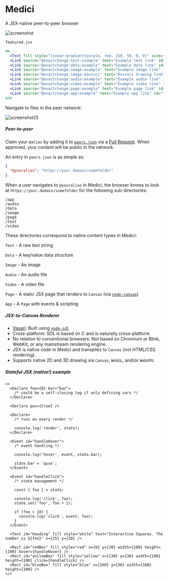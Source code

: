 # Medici
A JSX-native peer-to-peer browser

![screenshot](https://github.com/bennyschmidt/medici/assets/45407493/d148be80-5048-4832-b63a-48d478a72ce3)

`featured.jsx`

```jsx
<>
  <Text fill style="linear-gradient(purple, red, 150, 50, 0, 0)" size={26} text="Featured files" x={8} y={36} />
  <Link source="@exactchange:text:example" text="Example text link" id="link1" x={0} y={50} width={200} height={24} />
  <Link source="@exactchange:data:example" text="Example data link" id="link2" x={0} y={74} width={200} height={24} />
  <Link source="@exactchange:image:example" text="Example image link" id="link3" x={0} y={98} width={200} height={24} />
  <Link source="@exactchange:image:davinci" text="Davinci drawing link" id="link4" x={0} y={122} width={200} height={24} />
  <Link source="@exactchange:audio:example" text="Example audio link" id="link5" x={0} y={146} width={200} height={24} />
  <Link source="@exactchange:video:example" text="Example video link" id="link6" x={0} y={170} width={200} height={24} />
  <Link source="@exactchange:page:example" text="Example page link" id="link7" x={0} y={194} width={200} height={24} />
  <Link source="@exactchange:app:example" text="Example app link" id="link8" x={0} y={218} width={200} height={24} />
</>
```

Navigate to files in the peer network:

![screenshot(1)](https://github.com/bennyschmidt/medici/assets/45407493/bb418f52-41f0-4eff-9e64-3c4b1430e9f2)

##### Peer-to-peer

Claim your `@alias` by adding it to [`peers.json`](https://github.com/bennyschmidt/medici/blob/master/peers.json) via a [Pull Request](https://github.com/bennyschmidt/medici/pulls). When approved, your content will be public in the network.

An entry in `peers.json` is as simple as:

```json
{
  "@youralias": "https://your.domain/somefolder"
}
```

When a user navigates to `@youralias` in Medici, the browser knows to look at `https://your.domain/somefolder` for the following sub-directories:

    /app
    /audio 
    /data 
    /image
    /page
    /text
    /video

These directories correspond to native content types in Medici:

`Text` - A raw text string

`Data` - A key/value data structure

`Image` - An image

`Audio` - An audio file

`Video` - A video file

`Page` - A static JSX page that renders to `Canvas` (via [`node-canvas`](https://www.npmjs.com/package/canvas))

`App` - A `Page` with events & scripting

##### JSX-to-Canvas Renderer

- [Vasari](https://github.com/bennyschmidt/medici/blob/master/renderers/Vasari/index.js): Built using [`node-sdl`](https://github.com/kmamal/node-sdl)
- Cross-platform: SDL is based on C and is naturally cross-platform.
- No relation to conventional browsers: Not based on Chromium or Blink, WebKit, or any mainstream rendering engine.
- JSX is native code in Medici and transpiles to `Canvas` (not HTML/CSS rendering). 
- Supports native 2D and 3D drawing via `Canvas`, `WebGL`, and/or `WebGPU`.

##### Stateful JSX (native!) example

```
<>
  <Declare foo={0} bar="baz">
    /* could be a self-closing tag if only defining vars */
  </Declare>

  <Declare qux={true} />

  <Declare>
    /* runs on every render */

    console.log('render', state);
  </Declare>

  <Event id="handleHover">
    /* event handling */

    console.log('hover', event, state.bar);

    state.bar = 'quux';
  </Event>

  <Event id="handleClick">
    /* state management */

    const { foo } = state;

    console.log('click', foo);
    state.set('foo', foo + 1);

    if (foo > 10) {
      console.log('click', event, foo);
    }
  </Event>

  <Text id="heading" fill style="white" text="Interactive Squares. The number is ${foo}" x={15} y={20} />

  <Rect id="redBox" fill style="red" x={0} y={30} width={100} height={100} hover={handleHover} />
  <Rect id="yellowBox" fill style="yellow" x={130} y={30} width={100} height={100} click={handleClick} />
  <Rect id="blueBox" fill style="blue" x={260} y={30} width={100} height={100} />
</>
```
